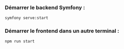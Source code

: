 ### Démarrer le backend Symfony :

```bash
symfony serve:start
```


### Démarrer le frontend dans un autre terminal :

```bash
npm run start
```
